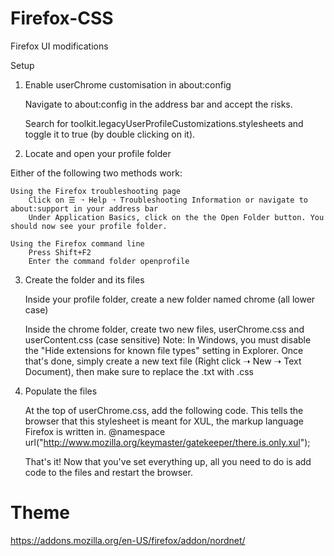# Firefox-CSS
Firefox UI modifications

Setup
1. Enable userChrome customisation in about:config

    Navigate to about:config in the address bar and accept the risks.

    Search for toolkit.legacyUserProfileCustomizations.stylesheets and toggle it to true (by double clicking on it).

2. Locate and open your profile folder

Either of the following two methods work:

    Using the Firefox troubleshooting page
        Click on ☰ ➝ Help ➝ Troubleshooting Information or navigate to about:support in your address bar
        Under Application Basics, click on the the Open Folder button. You should now see your profile folder.

    Using the Firefox command line
        Press Shift+F2
        Enter the command folder openprofile

3. Create the folder and its files

    Inside your profile folder, create a new folder named chrome (all lower case)

    Inside the chrome folder, create two new files, userChrome.css and userContent.css (case sensitive)
        Note: In Windows, you must disable the "Hide extensions for known file types" setting in Explorer. Once that's done, simply create a new text file (Right click ➝ New ➝ Text Document), then make sure to replace the .txt with .css

4. Populate the files

    At the top of userChrome.css, add the following code. This tells the browser that this stylesheet is meant for XUL, the markup language Firefox is written in.
    @namespace url("http://www.mozilla.org/keymaster/gatekeeper/there.is.only.xul");

    That's it! Now that you've set everything up, all you need to do is add code to the files and restart the browser.
    

# Theme
https://addons.mozilla.org/en-US/firefox/addon/nordnet/
